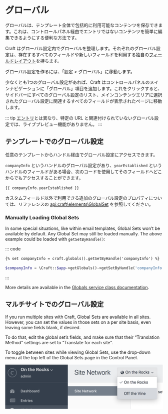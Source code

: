 # グローバル

グローバルは、テンプレート全体で包括的に利用可能なコンテンツを保存できます。これは、コントロールパネル経由でエントリではないコンテンツを簡単に編集できるようにする便利な方法です。

Craft はグローバル設定内でグローバルを整理します。それぞれのグローバル設定は、存在するすべてのフィールドや新しいフィールドを利用する独自の[フィールドレイアウト](fields.md#field-layouts)を持ちます。

グローバル設定を作るには、「設定 > グローバル」に移動します。

少なくとも1つのグローバル設定があれば、Craft はコントロールパネルのメインナビゲーションに「グローバル」項目を追加します。これをクリックすると、サイドバーにすべてのグローバル設定のリスト、メインコンテンツエリアに選択されたグローバル設定に関連するすべてのフィールドが表示されたページに移動します。

::: tip
[エントリ](sections-and-entries.md#entries)とは異なり、特定の URL と関連付けられていないグローバル設定では、ライブプレビュー機能がありません。
:::

## テンプレートでのグローバル設定

任意のテンプレートからハンドル経由でグローバル設定にアクセスできます。

`companyInfo` というハンドルのグローバル設定があり、`yearEstablished` というハンドルのフィールドがある場合、次のコードを使用してそのフィールドへどこからでもアクセスすることができます。

```twig
{{ companyInfo.yearEstablished }}
```

カスタムフィールド以外で利用できる追加のグローバル設定のプロパティについては、リファレンスの <api:craft\elements\GlobalSet> を参照してください。

### Manually Loading Global Sets

In some special situations, like within email templates, Global Sets won’t be available by default. Any Global Set may still be loaded manually. The above example could be loaded with `getSetByHandle()`:

::: code
```twig
{% set companyInfo = craft.globals().getSetByHandle('companyInfo') %}
```
```php
$companyInfo = \Craft::$app->getGlobals()->getSetByHandle('companyInfo');
```
:::

More details are available in the [Globals service class documentation](api:craft\services\Globals).

## マルチサイトでのグローバル設定

If you run multiple sites with Craft, Global Sets are available in all sites. However, you can set the values in those sets on a per site basis, even leaving some fields blank, if desired.

To do that, edit the global set’s fields, and make sure that their “Translation Method” settings are set to “Translate for each site”.

To toggle between sites while viewing Global Sets, use the drop-down menu at the top left of the Global Sets page in the Control Panel.

![Toggling between sites in Globals](./images/globals-multisite-nav.png)
